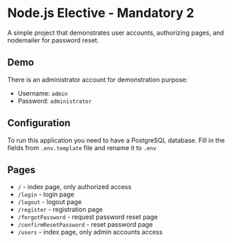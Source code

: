 # Node.js Elective - Mandatory 2

A simple project that demonstrates user accounts, authorizing pages, and nodemailer for password reset.

## Demo

There is an administrator account for demonstration purpose:

- Username: `admin`
- Password: `administrator`

## Configuration

To run this application you need to have a PostgreSQL database.
Fill in the fields from `.env.template` file and rename it to `.env`

## Pages

- `/` - index page, only authorized access
- `/login` - login page
- `/logout` - logout page
- `/register` - registration page
- `/forgotPassword` - request password reset page
- `/confirmResetPassword` - reset password page
- `/users` - index page, only admin accounts access
